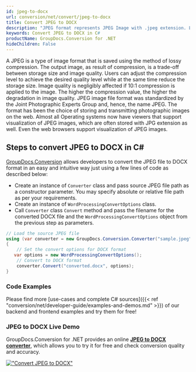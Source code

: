 ```yaml
---
id: jpeg-to-docx
url: conversion/net/convert/jpeg-to-docx
title: Convert JPEG to DOCX
description: "JPEG format represents JPEG Image with .jpeg extension. Learn how to convert JPEG to DOCX file programmatically in C# language using GroupDocs.Conversion for .NET library."
keywords: Convert JPEG to DOCX in C#
productName: GroupDocs.Conversion for .NET
hideChildren: False
---
```


A JPEG is a type of image format that is saved using the method of lossy compression. The output image, as result of compression, is a trade-off between storage size and image quality. Users can adjust the compression level to achieve the desired quality level while at the same time reduce the storage size. Image quality is negligibly affected if 10:1 compression is applied to the image.  The higher the compression value, the higher the degradation in image quality. JPEG image file format was standardized by the Joint Photographic Experts Group and, hence, the name JPEG. The format has been the choice of storing and transmitting photographic images on the web. Almost all Operating systems now have viewers that support visualization of JPEG images, which are often stored with JPG extension as well. Even the web browsers support visualization of JPEG images.

## Steps to convert JPEG to DOCX in C#

[GroupDocs.Conversion](https://products.groupdocs.com/conversion/net) allows developers to convert the JPEG file to DOCX format in an easy and intuitive way just using a few lines of code as described below:

* Create an instance of `Converter` class and pass source JPEG file path as a constructor parameter. You may specify absolute or relative file path as per your requirements. 
* Create an instance of `WordProcessingConvertOptions` class.
* Call `Converter` class `Convert` method and pass the filename for the converted DOCX file and the `WordProcessingConvertOptions` object from the previous step as parameters.

```csharp
// Load the source JPEG file
using (var converter = new GroupDocs.Conversion.Converter("sample.jpeg"))
{
    // Set the convert options for DOCX format
   var options = new WordProcessingConvertOptions();
    // Convert to DOCX format
    converter.Convert("converted.docx", options);
}
```

### Code Examples

Please find more [use-cases and complete C# sources]({{< ref "conversion/net/developer-guide/examples-and-demos.md" >}}) of our backend and frontend examples and try them for free!

### JPEG to DOCX Live Demo

GroupDocs.Conversion for .NET provides an online [**JPEG to DOCX converter**](https://products.groupdocs.app/conversion/jpeg-to-docx), which allows you to try it for free and check conversion quality and accuracy.

[!["Convert JPEG to DOCX"](conversion/net/images/convert-to-docx/convert-jpeg-to-docx.png)](https://products.groupdocs.app/conversion/jpeg-to-docx)